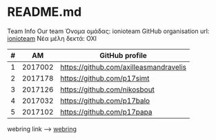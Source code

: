 # README.md
Team Info
Our team
Όνομα ομάδας: ionioteam
GitHub organisation url: [ionioteam](https://github.com/ionioteam)
Νέα μέλη δεκτά: ΟΧΙ

| # | ΑΜ | GitHub profile |
| -- | -- | -- |
| 1 | 2017002 | https://github.com/axilleasmandravelis |
| 2 | 2017178 | https://github.com/p17simt |
| 3 | 2017126 | https://github.com/nikosbout |
| 4 | 2017032 | https://github.com/p17balo |
| 5 | 2017102 | https://github.com/p17papa |

webring link --> [webring](https://github.com/ionioteam/webring)
